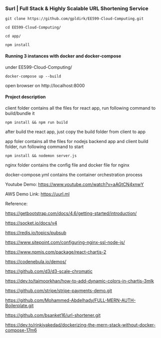 ### Surl | Full Stack & Highly Scalable URL Shortening Service

```
git clone https://github.com/gpldirk/EE599-Cloud-Computing.git
```

```
cd EE599-Cloud-Computing/
```
```
cd app/
```
```
npm install
```


#### Running 3 instances with docker and docker-compose
under EE599-Cloud-Computing/
```
docker-compose up --build
```

open browser on http://localhost:8000


#### Project description

client folder contains all the files for react app, run following command to build/bundle it
```
npm install && npm run build
```
after build the react app, just copy the build folder from client to app

app foler contains all the files for nodejs backend app and client build folder, run following command to start
```
npm install && nodemon server.js
```

nginx folder contains the config file and docker file for nginx

docker-compose.yml contains the container orchestration process


Youtube Demo: https://www.youtube.com/watch?v=aAGtCN4xnwY

AWS Demo Link: https://uurl.ml


Reference: 

https://getbootstrap.com/docs/4.6/getting-started/introduction/

https://socket.io/docs/v4

https://redis.io/topics/pubsub

https://www.sitepoint.com/configuring-nginx-ssl-node-js/

https://www.npmjs.com/package/react-chartjs-2

https://codenebula.io/demos/

https://github.com/d3/d3-scale-chromatic

https://dev.to/taimoorkhan/how-to-add-dynamic-colors-in-chartjs-3mlk

https://github.com/stripe/stripe-payments-demo.git

https://github.com/Mohammed-Abdelhady/FULL-MERN-AUTH-Boilerplate.git

https://github.com/bsanket16/url-shortener.git

https://dev.to/rinkiyakedad/dockerizing-the-mern-stack-without-docker-compose-17m6





